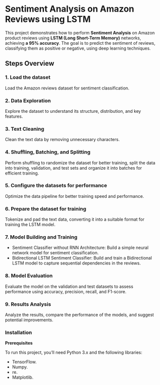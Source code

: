 # Sentiment Analysis on Amazon Reviews using LSTM
This project demonstrates how to perform **Sentiment Analysis** on Amazon product reviews using **LSTM (Long Short-Term Memory)** networks, achieving **a 95% accuracy**. The goal is to predict the sentiment of reviews, classifying them as positive or negative, using deep learning techniques.

## Steps Overview

### 1.	Load the dataset
  Load the Amazon reviews dataset for sentiment classification.
### 2.	Data Exploration
  Explore the dataset to understand its structure, distribution, and key features.
### 3.	Text Cleaning
  Clean the text data by removing unnecessary characters.
### 4.	Shuffling, Batching, and Splitting
  Perform shuffling to randomize the dataset for better training, split the data into training, validation, and test sets and organize it into batches for efficient training.
### 5.	Configure the datasets for performance
  Optimize the data pipeline for better training speed and performance.
### 6.	Prepare the dataset for training
  Tokenize and pad the text data, converting it into a suitable format for training the LSTM model.
### 7.	Model Building and Training
-	Sentiment Classifier without RNN Architecture: Build a simple neural network model for sentiment classification.
-	Bidirectional LSTM Sentiment Classifier: Build and train a Bidirectional LSTM model to capture sequential dependencies in the reviews.
### 8.	Model Evaluation
  Evaluate the model on the validation and test datasets to assess performance using accuracy, precision, recall, and F1-score.
### 9.	Results Analysis
  Analyze the results, compare the performance of the models, and suggest potential improvements.

### Installation

**Prerequisites**

To run this project, you’ll need Python 3.x and the following libraries:
  -	TensorFlow.
  -	Numpy.
  -	re.
  -	Matplotlib.

